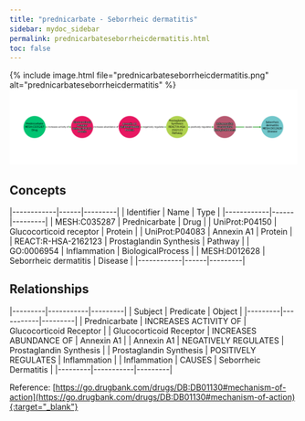 ```yaml
---
title: "prednicarbate - Seborrheic dermatitis"
sidebar: mydoc_sidebar
permalink: prednicarbateseborrheicdermatitis.html
toc: false 
---
```


{% include image.html file="prednicarbateseborrheicdermatitis.png" alt="prednicarbateseborrheicdermatitis" %}![Path Visualization](/images/prednicarbateseborrheicdermatitis.png)

## Concepts

|------------|------|---------|
| Identifier | Name | Type    |
|------------|------|---------|
| MESH:C035287 | Prednicarbate | Drug |
| UniProt:P04150 | Glucocorticoid receptor | Protein |
| UniProt:P04083 | Annexin A1 | Protein |
| REACT:R-HSA-2162123 | Prostaglandin Synthesis | Pathway |
| GO:0006954 | Inflammation | BiologicalProcess |
| MESH:D012628 | Seborrheic dermatitis | Disease |
|------------|------|---------|

## Relationships

|---------|-----------|---------|
| Subject | Predicate | Object  |
|---------|-----------|---------|
| Prednicarbate | INCREASES ACTIVITY OF | Glucocorticoid Receptor |
| Glucocorticoid Receptor | INCREASES ABUNDANCE OF | Annexin A1 |
| Annexin A1 | NEGATIVELY REGULATES | Prostaglandin Synthesis |
| Prostaglandin Synthesis | POSITIVELY REGULATES | Inflammation |
| Inflammation | CAUSES | Seborrheic Dermatitis |
|---------|-----------|---------|

Reference: [https://go.drugbank.com/drugs/DB:DB01130#mechanism-of-action](https://go.drugbank.com/drugs/DB:DB01130#mechanism-of-action){:target="_blank"}